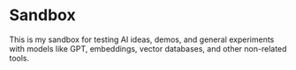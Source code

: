 # Sandbox
This is my sandbox for testing AI ideas, demos, and general experiments with models like GPT, embeddings, vector databases, and other non-related tools.
